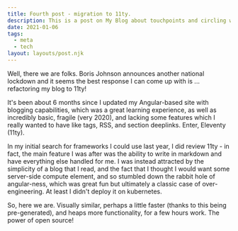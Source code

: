 ```yaml
---
title: Fourth post - migration to 11ty.
description: This is a post on My Blog about touchpoints and circling wagons.
date: 2021-01-06
tags: 
  - meta
  - tech
layout: layouts/post.njk
---
```

Well, there we are folks. Boris Johnson announces another national lockdown and it seems the best response I can come up with is ... refactoring my blog to 11ty!

It's been about 6 months since I updated my Angular-based site with blogging capabilities, which was a great learning experience, as well as incredibly basic, fragile (very 2020), and lacking some features which I really wanted to have like tags, RSS, and section deeplinks. Enter, Eleventy (11ty).

In my initial search for frameworks I could use last year, I did review 11ty - in fact, the main feature I was after was the ability to write in markdown and have everything else handled for me. I was instead attracted by the simplicity of a blog that I read, and the fact that I thought I would want some server-side compute element, and so stumbled down the rabbit hole of angular-ness, which was great fun but ultimately a classic case of over-engineering. At least I didn't deploy it on kubernetes.

So, here we are. Visually similar, perhaps a little faster (thanks to this being pre-generated), and heaps more functionality, for a few hours work. The power of open source!